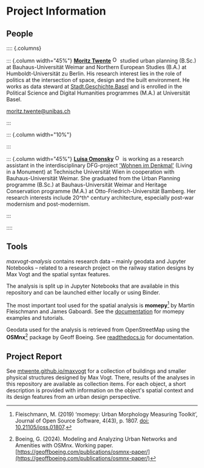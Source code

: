 # Project Information

## People

:::: {.columns}

::: {.column width="45%"}
[**Moritz Twente**](https://orcid.org/0009-0005-7187-9774) <a href="https://orcid.org/0009-0005-7187-9774"><img alt="ORCID logo" src="https://info.orcid.org/wp-content/uploads/2019/11/orcid_16x16.png" width="16" height="16" /></a> studied urban planning (B.Sc.) at Bauhaus-Universität Weimar and Northern European Studies (B.A.) at Humboldt-Universität zu Berlin. His research interest lies in the role of politics at the intersection of space, design and the built environment. He works as data steward at [Stadt.Geschichte.Basel](https://www.stadtgeschichtebasel.ch/) and is enrolled in the Political Science and Digital Humanities programmes (M.A.) at Universität Basel.

[moritz.twente@unibas.ch](mailto:moritz.twente@unibas.ch)

:::

::: {.column width="10%"}

<!-- empty column to create gap -->

:::

::: {.column width="45%"}
[**Luisa Omonsky**](https://orcid.org/0009-0007-7402-7993) <a href="https://orcid.org/0009-0007-7402-7993" target="_blank"><img alt="ORCID logo" src="https://info.orcid.org/wp-content/uploads/2019/11/orcid_16x16.png" width="16" height="16" /></a> is working as a research assistant in the interdisciplinary DFG-project ['Wohnen im Denkmal'](https://denkmalpflege.tuwien.ac.at/index.php/forschungsprojekt-wohnen-im-denkmal/) (Living in a Monument) at Technische Universität Wien in cooperation with Bauhaus-Universität Weimar. She graduated from the Urban Planning programme (B.Sc.) at Bauhaus-Universität Weimar and Heritage Conservation programme (M.A.) at Otto-Friedrich-Universität Bamberg. Her research interests include 20^th^ century architecture, especially post-war modernism and post-modernism.

:::

::::

## Tools

_maxvogt-analysis_ contains research data – mainly geodata and Jupyter Notebooks – related to a research project on the railway station designs by Max Vogt and the spatial syntax features.

The analysis is split up in Jupyter Notebooks that are available in this repository and can be launched either locally or using Binder.

The most important tool used for the spatial analysis is **momepy**[^1] by Martin Fleischmann and James Gaboardi. See the [documentation](https://docs.momepy.org/en/stable/index.html) for momepy examples and tutorials.

[^1]: Fleischmann, M. (2019) ‘momepy: Urban Morphology Measuring Toolkit’, Journal of Open Source Software, 4(43), p. 1807. [doi: 10.21105/joss.01807](https://joss.theoj.org/papers/10.21105/joss.01807).

Geodata used for the analysis is retrieved from OpenStreetMap using the **OSMnx**[^2] package by Geoff Boeing. See [readthedocs.io](https://osmnx.readthedocs.io/en/stable/) for documentation.

[^2]: Boeing, G. (2024). Modeling and Analyzing Urban Networks and Amenities with OSMnx. Working paper. [https://geoffboeing.com/publications/osmnx-paper/](https://geoffboeing.com/publications/osmnx-paper/)

## Project Report

See [mtwente.github.io/maxvogt](https://mtwente.github.io/maxvogt) for a collection of buildings and smaller physical structures designed by Max Vogt. There, results of the analyses in this repository are available as collection items. For each object, a short description is provided with information on the object's spatial context and its design features from an urban design perspective.

